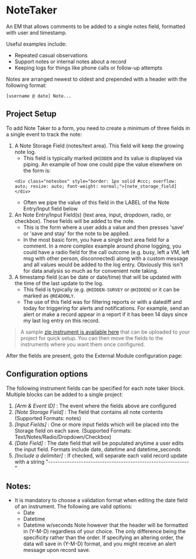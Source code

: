 # NoteTaker
An EM that allows comments to be added to a single notes field, formatted with user and timestamp.

Useful examples include:
- Repeated casual observations
- Support notes or internal notes about a record
- Keeping logs for things like phone calls or follow-up attempts

Notes are arranged newest to oldest and prepended with a header with the following format:
```text
[username @ date] Note...
```

## Project Setup
To add Note Taker to a form, you need to create a minimum of three fields in a single event to track the note:
1. A Note Storage Field (notes/text area).  This field will keep the growing note log.
   * This field is typically marked `@HIDDEN` and its value is displayed via piping.  An example of how one could
   pipe the value elsewhere on the form is:
   ```
   <div class="notesbox" style="border: 1px solid #ccc; overflow: auto; resize: auto; font-weight: normal;">[note_storage_field]</div>
   ```
   * Often we pipe the value of this field in the LABEL of the Note Entry/Input field below
2. An Note Entry/Input Field(s) (text area, input, dropdown, radio, or checkbox).  These fields will be added to the note.
   * This is the form where a user adds a value and then presses 'save' or 'save and stay' for the note to be applied.
   * In the most basic form, you have a single text area field for a comment.  In a more complex example around phone logging, you could
   have a radio field for the call outcome (e.g. busy, left a VM, left msg with other person, disconnected) along with a custom message
   and all values would be added to the log entry.  Obviously this isn't for data analysis so much as for convenient note taking.
3. A timestamp field (can be date or date/time) that will be updated with the time of the last update to the log.
   * This field is typically (e.g. `@HIDDEN-SURVEY` or `@HIDDEN`) or it can be marked as `@READONLY`.
   * The use of this field was for filtering reports or with a datediff and today for triggering for alerts and notifications.
   For example, send an alert or make a record appear in a report if it has been 14 days since my last log entry on this record.

> A sample [zip instrument is available here](NoteTakerExampleForm.zip) that can be uploaded to your project for quick setup. You can then move the fields to the instruments where you want them once configured.

After the fields are present, goto the External Module configuration page:

## Configuration options
The following instrument fields can be specified for each note taker block.  Multiple blocks can be added to a single project:
1. *[Arm & Event ID]* : The event where the fields above are configured
1. *[Note Storage Field]* : The field that contains all note contents (Supported Formats: notes)
1. *[Input Fields]* : One or more input fields which will be placed into the Storage field on each save.  (Supported Formats: Text/Notes/Radio/Dropdown/Checkbox)
1. *[Date Field]* : The date field that will be populated anytime a user edits the input field. Formats include date, datetime and datetime_seconds
1. *[Include a delimiter]* : If checked, will separate each valid record update with a string "------------------------------------------------------------"


## Notes:
* It is mandatory to choose a validation format when editing the date field of an instrument.  The following are valid options:
  - Date
  - Datetime
  - Datetime w/seconds
  Note however that the header will be formatted in (Y-M-D) regardless of your choice. The only difference being the specificity rather than the order.
  If specifying an altering order, the data will save in (Y-M-D) format, and you might receive an alert message upon record save.

